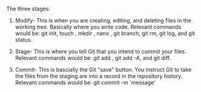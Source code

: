 The three stages: 

1. Modify- This is when you are creating, editing, and deleting files in
the working tree. Basically where you write code. 
Relevant commands would be: git init, touch <file name>, mkdir <file name>,
nano <file name>, git branch, git rm, git log, and git status. 

2. Stage- This is where you tell Git that you intend to commit your files. 
Relevant commands would be: git add <file name>, git add -A, and git diff.

3. Commit- This is bascially the Git "save" button. You instruct Git to 
take the files from the staging are into a record in the repository 
history.
Relevant commands would be: git commit -m 'message'    
